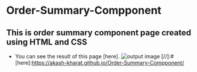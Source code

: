 # Order-Summary-Compponent
## This is order summary component page created using HTML and CSS
- You can see the result of this page [here].
![output image](./)
[//]:#
 [here]:<https://akash-kharat.github.io/Order-Summary-Compponent/>
 
